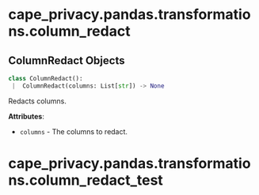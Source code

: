 <a name=".cape_privacy.pandas.transformations.column_redact"></a>
# cape\_privacy.pandas.transformations.column\_redact

<a name=".cape_privacy.pandas.transformations.column_redact.ColumnRedact"></a>
## ColumnRedact Objects

```python
class ColumnRedact():
 |  ColumnRedact(columns: List[str]) -> None
```

Redacts columns.

**Attributes**:

- `columns` - The columns to redact.

<a name=".cape_privacy.pandas.transformations.column_redact_test"></a>
# cape\_privacy.pandas.transformations.column\_redact\_test


